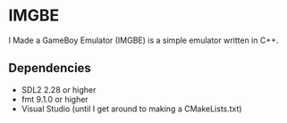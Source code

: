 # IMGBE
 I Made a GameBoy Emulator (IMGBE) is a simple emulator written in C++.

## Dependencies
- SDL2 2.28 or higher
- fmt 9.1.0 or higher
- Visual Studio (until I get around to making a CMakeLists.txt)
